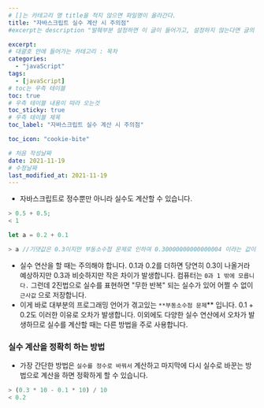 ```yaml
---
# []는 카테고리 명 title을 적지 않으면 파일명이 올라간다.
title: "자바스크립트 실수 계산 시 주의점"
#excerpt는 description "발췌부분 설정하면 이 글이 들어가고, 설정하지 않는다면 글의 첫 문단이 들어가게됨"

excerpt:
# 대괄호 안에 들어가는 카테고리 : 목차
categories:
  - "javaScript"
tags:
  - [javaScript]
# toc는 우측 테이블
toc: true
# 우측 테이블 내용이 따라 오는것
toc_sticky: true
# 우측 테이블 제목
toc_label: "자바스크립트 실수 계산 시 주의점"

toc_icon: "cookie-bite"

# 처음 작성날짜
date: 2021-11-19
# 수정날짜
last_modified_at: 2021-11-19
---
```


- 자바스크립트로 정수뿐만 아니라 실수도 계산할 수 있습니다.

```jsx
> 0.5 + 0.5;
< 1

let a = 0.2 + 0.1

> a //기댓값은 0.3이지만 부동소수점 문제로 인하여 0.30000000000000004 이라는 값이 나옵니다.

```

- 실수 연산을 할 때는 주의해야 합니다. 0.1과 0.2를 더하면 당연히 0.3이 나올거라 예상하지만 0.3과 비슷하지만 작은 차이가 발생합니다. 컴퓨터는 `0과 1 밖에 모릅니다.` 그런데 2진법으로 실수를 표현하면 "무한 반복" 되는 실수가 있어 어쩔 수 없이 `근사값` 으로 저장합니다.
- 이게 바로 대부분의 프로그래밍 언어가 겪고있는 `**부동소수점 문제`** 입니다.  0.1 + 0.2도 이러한 이유로 오차가 발생합니다. 이외에도 다양한 실수 연산에서 오차가 발생하므로 실수를 계산할 때는 다른 방법을 주로 사용합니다.

### 실수 계산을 정확히 하는 방법

- 가장 간단한 방법은 `실수를 정수로 바꿔서` 계산하고 마지막에 다시 실수로 바꾼는 방법으로 계산을 하면 정확하게 할 수 있습니다.

```jsx
> (0.3 * 10 - 0.1 * 10) / 10
< 0.2
```
